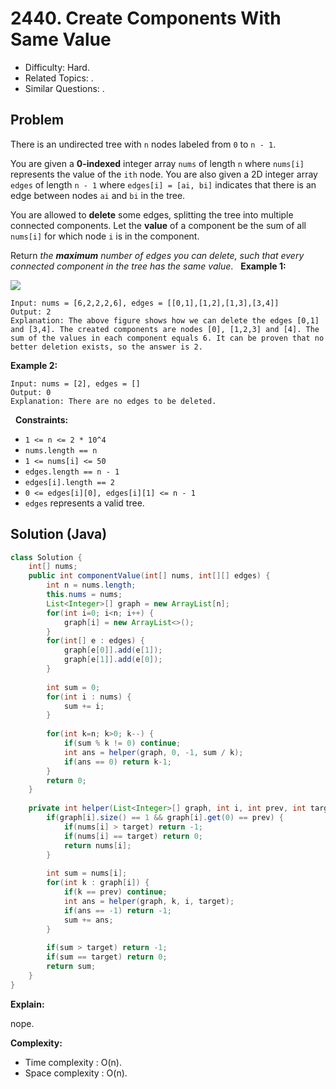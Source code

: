 # 2440. Create Components With Same Value

- Difficulty: Hard.
- Related Topics: .
- Similar Questions: .

## Problem

There is an undirected tree with ```n``` nodes labeled from ```0``` to ```n - 1```.

You are given a **0-indexed** integer array ```nums``` of length ```n``` where ```nums[i]``` represents the value of the ```ith``` node. You are also given a 2D integer array ```edges``` of length ```n - 1``` where ```edges[i] = [ai, bi]``` indicates that there is an edge between nodes ```ai``` and ```bi``` in the tree.

You are allowed to **delete** some edges, splitting the tree into multiple connected components. Let the **value** of a component be the sum of all ```nums[i]``` for which node ```i``` is in the component.

Return *the **maximum** number of edges you can delete, such that every connected component in the tree has the same value*.
 
**Example 1:**

![](https://assets.leetcode.com/uploads/2022/08/26/diagramdrawio.png)
```
Input: nums = [6,2,2,2,6], edges = [[0,1],[1,2],[1,3],[3,4]] 
Output: 2 
Explanation: The above figure shows how we can delete the edges [0,1] and [3,4]. The created components are nodes [0], [1,2,3] and [4]. The sum of the values in each component equals 6. It can be proven that no better deletion exists, so the answer is 2.
```

**Example 2:**

```
Input: nums = [2], edges = []
Output: 0
Explanation: There are no edges to be deleted.
```
 
**Constraints:**

- ```1 <= n <= 2 * 10^4```
- ```nums.length == n```
- ```1 <= nums[i] <= 50```
- ```edges.length == n - 1```
- ```edges[i].length == 2```
- ```0 <= edges[i][0], edges[i][1] <= n - 1```
- ```edges``` represents a valid tree.


## Solution (Java)

```java
class Solution {
    int[] nums;
    public int componentValue(int[] nums, int[][] edges) {
        int n = nums.length;
        this.nums = nums;
        List<Integer>[] graph = new ArrayList[n];
        for(int i=0; i<n; i++) {
            graph[i] = new ArrayList<>();
        }
        for(int[] e : edges) {
            graph[e[0]].add(e[1]);
            graph[e[1]].add(e[0]);
        }
        
        int sum = 0;
        for(int i : nums) {
            sum += i;
        }
        
        for(int k=n; k>0; k--) {
            if(sum % k != 0) continue;
            int ans = helper(graph, 0, -1, sum / k);
            if(ans == 0) return k-1;
        }
        return 0;
    }
    
    private int helper(List<Integer>[] graph, int i, int prev, int target) {
        if(graph[i].size() == 1 && graph[i].get(0) == prev) {
            if(nums[i] > target) return -1;
            if(nums[i] == target) return 0;
            return nums[i];
        }
        
        int sum = nums[i];
        for(int k : graph[i]) {
            if(k == prev) continue;
            int ans = helper(graph, k, i, target);
            if(ans == -1) return -1;
            sum += ans;
        }
        
        if(sum > target) return -1;
        if(sum == target) return 0;
        return sum;
    }
}
```

**Explain:**

nope.

**Complexity:**

* Time complexity : O(n).
* Space complexity : O(n).
